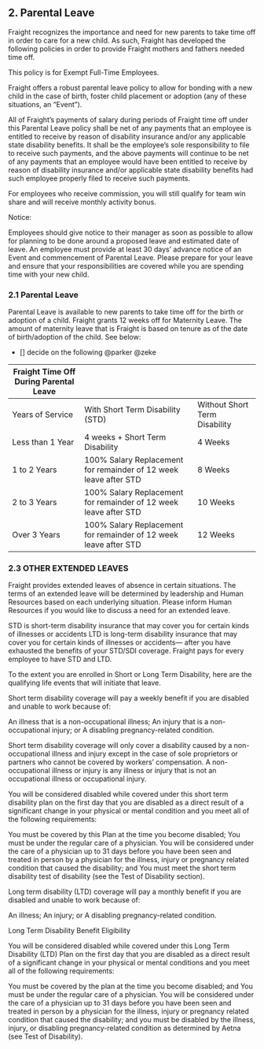 ## 2. Parental Leave

Fraight recognizes the importance and need for new parents to take time off in order to care for a new child. As such, Fraight has developed the following policies in order to provide Fraight mothers and fathers needed time off.

This policy is for Exempt Full-Time Employees.

Fraight offers a robust parental leave policy to allow for bonding with a new child in the case of birth, foster child placement or adoption (any of these situations, an “Event”).

All of Fraight’s payments of salary during periods of Fraight time off under this Parental Leave policy shall be net of any payments that an employee is entitled to receive by reason of disability insurance and/or any applicable state disability benefits. It shall be the employee’s sole responsibility to file to receive such payments, and the above payments will continue to be net of any payments that an employee would have been entitled to receive by reason of disability insurance and/or applicable state disability benefits had such employee properly filed to receive such payments.

For employees who receive commission, you will still qualify for team win share and will receive monthly activity bonus.

Notice:

Employees should give notice to their manager as soon as possible to allow for planning to be done around a proposed leave and estimated date of leave. An employee must provide at least 30 days’ advance notice of an Event and commencement of Parental Leave. Please prepare for your leave and ensure that your responsibilities are covered while you are spending time with your new child.

### 2.1   Parental Leave

Parental Leave is available to new parents to take time off for the birth or adoption of a child. Fraight grants 12 weeks off for Maternity Leave. The amount of maternity leave that is Fraight is based on tenure as of the date of birth/adoption of the child. See below:

- [] decide on the following @parker @zeke

| Fraight Time Off During Parental Leave |                                                                  |                               |
| -------------------------------------- | ---------------------------------------------------------------- | ----------------------------- |
| Years of Service                       | With Short Term Disability (STD)                                 | Without Short Term Disability |
| Less than 1 Year                       | 4 weeks + Short Term Disability                                  | 4 Weeks                       |
| 1 to 2 Years                           | 100% Salary Replacement for remainder of 12 week leave after STD | 8 Weeks                       |
| 2 to 3 Years                           | 100% Salary Replacement for remainder of 12 week leave after STD | 10 Weeks                      |
| Over 3 Years                           | 100% Salary Replacement for remainder of 12 week leave after STD | 12 Weeks                      |



### 2.3 OTHER EXTENDED LEAVES

Fraight provides extended leaves of absence in certain situations. The terms of an extended leave will be determined by leadership and Human Resources based on each underlying situation. Please inform Human Resources if you would like to discuss a need for an extended leave.

STD is short-term disability insurance that may cover you for certain kinds of illnesses or accidents LTD is long-term disability insurance that may cover you for certain kinds of illnesses or accidents— after you have exhausted the benefits of your STD/SDI coverage. Fraight pays for every employee to have STD and LTD.

To the extent you are enrolled in Short or Long Term Disability, here are the qualifying life events that will initiate that leave.

Short term disability coverage will pay a weekly benefit if you are disabled and unable to work because of:

An illness that is a non-occupational illness;
An injury that is a non-occupational injury; or
A disabling pregnancy-related condition.

Short term disability coverage will only cover a disability caused by a non-occupational illness and injury except in the case of sole proprietors or partners who cannot be covered by workers’ compensation. A non-occupational illness or injury is any illness or injury that is not an occupational illness or occupational injury.

You will be considered disabled while covered under this short term disability plan on the first day that you are disabled as a direct result of a significant change in your physical or mental condition and you meet all of the following requirements:

You must be covered by this Plan at the time you become disabled;
You must be under the regular care of a physician. You will be considered under the care of a physician up to 31 days before you have been seen and treated in person by a physician for the illness, injury or pregnancy related
condition that caused the disability; and
You must meet the short term disability test of disability (see the Test of Disability section).

Long term disability (LTD) coverage will pay a monthly benefit if you are disabled and unable to work because of:

An illness;
An injury; or
A disabling pregnancy-related condition.

Long Term Disability Benefit Eligibility

You will be considered disabled while covered under this Long Term Disability (LTD) Plan on the first day that you are disabled as a direct result of a significant change in your physical or mental conditions and you meet all of the following requirements:

You must be covered by the plan at the time you become disabled; and
You must be under the regular care of a physician.
You will be considered under the care of a physician up to 31 days before you have been seen and treated in person by a physician for the illness, injury or pregnancy related condition that caused the disability; and you must be disabled by the illness, injury, or disabling pregnancy-related condition as determined by Aetna (see Test of Disability).

